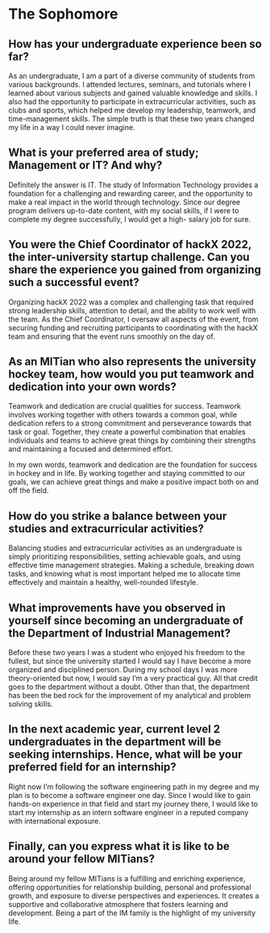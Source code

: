 # The Sophomore

## How has your undergraduate experience been so far?

As an undergraduate, I am a part of a diverse community
of students from various backgrounds. I attended lectures,
seminars, and tutorials where I learned about various subjects
and gained valuable knowledge and skills. I also had the
opportunity to participate in extracurricular activities, such as
clubs and sports, which helped me develop my leadership,
teamwork, and time-management skills. The simple truth is that
these two years changed my life in a way I could never imagine.

## What is your preferred area of study; Management or IT? And why?

Definitely the answer is IT. The study of Information
Technology provides a foundation for a challenging and
rewarding career, and the opportunity to make a real impact in
the world through technology. Since our degree program delivers
up-to-date content, with my social skills, if I were to complete my
degree successfully, I would get a high- salary job for sure.

## You were the Chief Coordinator of hackX 2022, the inter-university startup challenge. Can you share the experience you gained from organizing such a successful event?

Organizing hackX 2022 was a complex and challenging task
that required strong leadership skills, attention to detail, and
the ability to work well with the team. As the Chief Coordinator,
I oversaw all aspects of the event, from securing funding and
recruiting participants to coordinating with the hackX team and
ensuring that the event runs smoothly on the day of.

## As an MITian who also represents the university hockey team, how would you put teamwork and dedication into your own words?

Teamwork and dedication are crucial qualities for success.
Teamwork involves working together with others towards a
common goal, while dedication refers to a strong commitment
and perseverance towards that task or goal. Together, they
create a powerful combination that enables individuals and
teams to achieve great things by combining their strengths and
maintaining a focused and determined effort.

In my own words, teamwork and dedication are the
foundation for success in hockey and in life. By working together
and staying committed to our goals, we can achieve great things
and make a positive impact both on and off the field.

## How do you strike a balance between your studies and extracurricular activities?

Balancing studies and extracurricular activities as an
undergraduate is simply prioritizing responsibilities, setting
achievable goals, and using effective time management
strategies. Making a schedule, breaking down tasks, and
knowing what is most important helped me to allocate time
effectively and maintain a healthy, well-rounded lifestyle.

## What improvements have you observed in yourself since becoming an undergraduate of the Department of Industrial Management?

Before these two years I was a student who enjoyed his
freedom to the fullest, but since the university started I would say
I have become a more organized and disciplined person. During
my school days I was more theory-oriented but now, I would say
I’m a very practical guy. All that credit goes to the department
without a doubt. Other than that, the department has been the
bed rock for the improvement of my analytical and problem
solving skills.

## In the next academic year, current level 2 undergraduates in the department will be seeking internships. Hence, what will be your preferred field for an internship?

Right now I’m following the software engineering path in my
degree and my plan is to become a software engineer one day.
Since I would like to gain hands-on experience in that field and
start my journey there, I would like to start my internship as an
intern software engineer in a reputed company with international
exposure.

## Finally, can you express what it is like to be around your fellow MITians?

Being around my fellow MITians is a fulfilling and enriching
experience, offering opportunities for relationship building,
personal and professional growth, and exposure to diverse
perspectives and experiences. It creates a supportive and
collaborative atmosphere that fosters learning and development.
Being a part of the IM family is the highlight of my university life.
